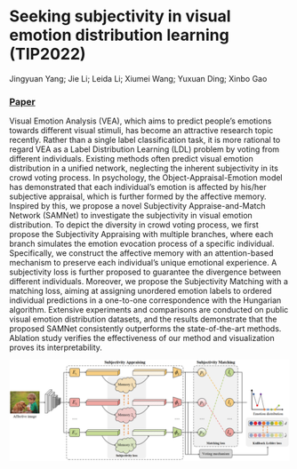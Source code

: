 # Seeking subjectivity in visual emotion distribution learning (TIP2022)

Jingyuan Yang; Jie Li; Leida Li; Xiumei Wang; Yuxuan Ding; Xinbo Gao 
### [Paper](https://ieeexplore.ieee.org/abstract/document/9846869)

Visual Emotion Analysis (VEA), which aims to predict people’s emotions towards different visual stimuli, has become an attractive research topic recently. Rather than a single label classification task, it is more rational to regard VEA as a Label Distribution Learning (LDL) problem by voting from different individuals. Existing methods often predict visual emotion distribution in a unified network, neglecting the inherent subjectivity in its crowd voting process. In psychology, the Object-Appraisal-Emotion model has demonstrated that each individual’s emotion is affected by his/her subjective appraisal, which is further formed by the affective memory. Inspired by this, we propose a novel Subjectivity Appraise-and-Match Network (SAMNet) to investigate the subjectivity in visual emotion distribution. To depict the diversity in crowd voting process, we first propose the Subjectivity Appraising with multiple branches, where each branch simulates the emotion evocation process of a specific individual. Specifically, we construct the affective memory with an attention-based mechanism to preserve each individual’s unique emotional experience. A subjectivity loss is further proposed to guarantee the divergence between different individuals. Moreover, we propose the Subjectivity Matching with a matching loss, aiming at assigning unordered emotion labels to ordered individual predictions in a one-to-one correspondence with the Hungarian algorithm. Extensive experiments and comparisons are conducted on public visual emotion distribution datasets, and the results demonstrate that the proposed SAMNet consistently outperforms the state-of-the-art methods. Ablation study verifies the effectiveness of our method and visualization proves its interpretability.

![Teaser image](./4.png)
